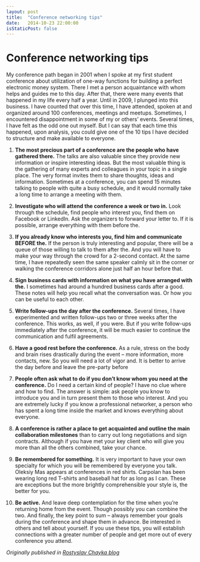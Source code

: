 ```yaml
---
layout: post
title:  "Conference networking tips"
date:   2014-10-23 22:00:00
isStaticPost: false
---
```


<img class="img-responsive feature-image" src="{{ site.baseurl }}/img/posts/conference_networking.jpg" style="display:none">

# Conference networking tips

My conference path began in 2001 when I spoke at my first student conference about utilization of one-way functions for building a perfect electronic money system. There I met a person acquaintance with whom helps and guides me to this day. After that, there were many events that happened in my life every half a year. Until in 2009, I plunged into this business. I have counted that over this time, I have attended, spoken at and organized around 100 conferences, meetings and meetups.
Sometimes, I encountered disappointment in some of my or others’ events. Several times, I have felt as the odd one out myself. But I can say that each time this happened, upon analysis, you could give one of the 10 tips I have decided to structure and make available to everyone.

1. **The most precious part of a conference are the people who have gathered there.**
The talks are also valuable since they provide new information or inspire interesting ideas.
But the most valuable thing is the gathering of many experts and colleagues in your topic in a single place. The very format invites them to share thoughts, ideas and information. Sometimes at a conference, you can spend 15 minutes talking to people with quite a busy schedule, and it would normally take a long time to arrange a meeting with them.

2. **Investigate who will attend the conference a week or two in.**
Look through the schedule, find people who interest you, find them on Facebook or LinkedIn. Ask the organizers to forward your letter to. If it is possible, arrange everything with them before the.

3. **If you already know who interests you, find him and communicate BEFORE the.** If the person is truly interesting and popular, there will be a queue of those willing to talk to them after the. And you will have to make your way through the crowd for a 2-second contact. At the same time, I have repeatedly seen the same speaker calmly sit in the corner or walking the conference corridors alone just half an hour before that.

4. **Sign business cards with information on what you have arranged with the.** I sometimes had around a hundred business cards after a good. These notes will help you recall what the conversation was. Or how you can be useful to each other.

5. **Write follow-ups the day after the conference.** Several times, I have experimented and written follow-ups two or three weeks after the conference. This works, as well, if you were. But if you write follow-ups immediately after the conference, it will be much easier to continue the communication and fulfil agreements.

6. **Have a good rest before the conference.** As a rule, stress on the body and brain rises drastically during the event – more information, more contacts, new. So you will need a lot of vigor and. It is better to arrive the day before and leave the pre-party before  

7. **People often ask what to do if you don’t know whom you need at the conference.** Do I need a certain kind of people? I have no clue where and how to find. The answer is simple: ask people you know to introduce you and in turn present them to those who interest. And you are extremely lucky if you know a professional networker, a person who has spent a long time inside the market and knows everything about everyone.

8. **A conference is rather a place to get acquainted and outline the main collaboration milestones** than to carry out long negotiations and sign contracts. Although if you have met your key client who will give you more than all the others combined, take your chance.

9. **Be remembered for something.** It is very important to have your own specialty for which you will be remembered by everyone you talk. Oleksiy Mas appears at conferences in red shirts. Carpolan has been wearing long red T-shirts and baseball hat for as long as I can. These are exceptions but the more brightly comprehensible your style is, the better for you.

10. **Be active.** And leave deep contemplation for the time when you’re returning home from the event. Though possibly you can combine the two.
And finally, the key point to sum – always remember your goals during the conference and shape them in advance. Be interested in others and tell about yourself.
If you use these tips, you will establish connections with a greater number of people and get more out of every conference you attend.

*Originally published in [Rostyslav Chayka blog](http://rchayka.com/conference-networking/)* 
